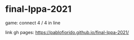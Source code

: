 # final-lppa-2021

game: connect 4 / 4 in line

link gh pages: https://pablofiorido.github.io/final-lppa-2021/

